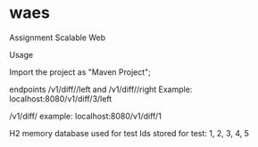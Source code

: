 # waes

Assignment Scalable Web			
	
Usage

Import the project as "Maven Project";

endpoints
<host>/v1/diff/<ID>/left and <host>/v1/diff/<ID>/right 
Example: localhost:8080/v1/diff/3/left
	
<host>/v1/diff/<ID>
example: localhost:8080/v1/diff/1
	
H2 memory database used for test
Ids stored for test: 1, 2, 3, 4, 5

